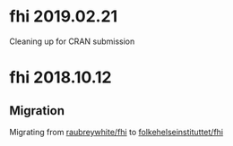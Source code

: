 # fhi 2019.02.21

Cleaning up for CRAN submission

# fhi 2018.10.12

## Migration

Migrating from [raubreywhite/fhi](https://www.github.com/raubreywhite/fhi/) to [folkehelseinstituttet/fhi](https://www.github.com/folkehelseinstituttet/fhi/)
